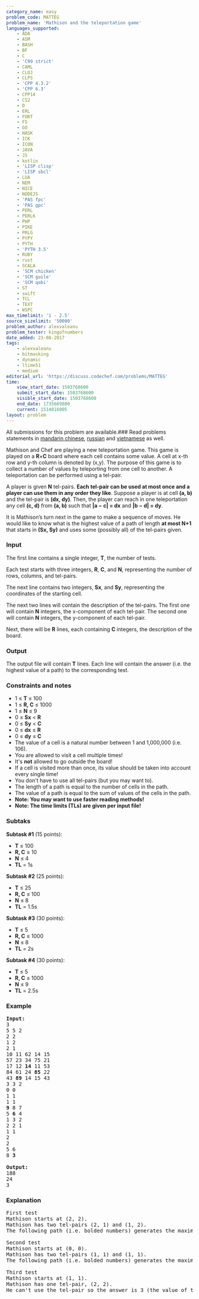 ```yaml
---
category_name: easy
problem_code: MATTEG
problem_name: 'Mathison and the teleportation game'
languages_supported:
    - ADA
    - ASM
    - BASH
    - BF
    - C
    - 'C99 strict'
    - CAML
    - CLOJ
    - CLPS
    - 'CPP 4.3.2'
    - 'CPP 6.3'
    - CPP14
    - CS2
    - D
    - ERL
    - FORT
    - FS
    - GO
    - HASK
    - ICK
    - ICON
    - JAVA
    - JS
    - kotlin
    - 'LISP clisp'
    - 'LISP sbcl'
    - LUA
    - NEM
    - NICE
    - NODEJS
    - 'PAS fpc'
    - 'PAS gpc'
    - PERL
    - PERL6
    - PHP
    - PIKE
    - PRLG
    - PYPY
    - PYTH
    - 'PYTH 3.5'
    - RUBY
    - rust
    - SCALA
    - 'SCM chicken'
    - 'SCM guile'
    - 'SCM qobi'
    - ST
    - swift
    - TCL
    - TEXT
    - WSPC
max_timelimit: '1 - 2.5'
source_sizelimit: '50000'
problem_author: alexvaleanu
problem_tester: kingofnumbers
date_added: 23-08-2017
tags:
    - alexvaleanu
    - bitmasking
    - dynamic
    - ltime51
    - medium
editorial_url: 'https://discuss.codechef.com/problems/MATTEG'
time:
    view_start_date: 1503768600
    submit_start_date: 1503768600
    visible_start_date: 1503768600
    end_date: 1735669800
    current: 1514816005
layout: problem
---
```

All submissions for this problem are available.### Read problems statements in [mandarin chinese](http://www.codechef.com/download/translated/LTIME51/mandarin/MATTEG.pdf), [russian](http://www.codechef.com/download/translated/LTIME51/russian/MATTEG.pdf) and [vietnamese](http://www.codechef.com/download/translated/LTIME51/vietnamese/MATTEG.pdf) as well.

 Mathison and Chef are playing a new teleportation game. This game is played on a **R**×**C** board where each cell contains some value. A cell at x-th row and y-th column is denoted by (x,y). The purpose of this game is to collect a number of values by teleporting from one cell to another. A teleportation can be performed using a tel-pair.

 A player is given **N** tel-pairs. **Each tel-pair can be used at most once and a player can use them in any order they like**. Suppose a player is at cell **(a, b)** and the tel-pair is **(dx, dy)**. Then, the player can reach in one teleportation any cell **(c, d)** from **(a, b)** such that **|a − c| = dx** and **|b − d| = dy**.

 It is Mathison’s turn next in the game to make a sequence of moves. 
 He would like to know what is the highest value of a path of length  **at most N+1** that starts in **(Sx, Sy)** and uses some (possibly all) of the tel-pairs given.

### Input

 The first line contains a single integer, **T**, the number of tests.

 Each test starts with three integers, **R**, **C**, and **N**, representing the number of rows, columns, and tel-pairs.

 The next line contains two integers, **Sx**, and **Sy**, representing the coordinates of the starting cell.

 The next two lines will contain the description of the tel-pairs. The first one will contain **N** integers, the x-component of each tel-pair. The second one will contain **N** integers, the y-component of each tel-pair.

 Next, there will be **R** lines, each containing **C** integers, the description of the board.

### Output

 The output file will contain **T** lines. Each line will contain the answer (i.e. the highest value of a path) to the corresponding test.

### Constraints and notes

- 1 ≤ **T** ≤ 100
- 1 ≤ **R, C** ≤ 1000
- 1 ≤ **N** ≤ 9
- 0 ≤ **Sx** &lt; **R**
- 0 ≤ **Sy** &lt; **C**
- 0 ≤ **dx** ≤ **R**
- 0 ≤ **dy** ≤ **C**
- The value of a cell is a natural number between 1 and 1,000,000 (i.e. 106).
- You are allowed to visit a cell multiple times!
- It's **not** allowed to go outside the board!
- If a cell is visited more than once, its value should be taken into account every single time!
- You don't have to use all tel-pairs (but you may want to).
- The length of a path is equal to the number of cells in the path.
- The value of a path is equal to the sum of values of the cells in the path.
- **Note: You may want to use faster reading methods!**
- **Note: The time limits (TLs) are given per input file!**

### Subtaks

**Subtask #1** (15 points):

- **T** ≤ 100
- **R, C** ≤ 10
- **N** ≤ 4
- **TL** = 1s

**Subtask #2** (25 points):

- **T** ≤ 25
- **R, C** ≤ 100
- **N** ≤ 8
- **TL** = 1.5s

**Subtask #3** (30 points):

- **T** ≤ 5
- **R, C** ≤ 1000
- **N** ≤ 8
- **TL** = 2s

**Subtask #4** (30 points):

- **T** ≤ 5
- **R, C** ≤ 1000
- **N** ≤ 9
- **TL** = 2.5s

### Example

<pre><b>Input:</b>
3
5 5 2
2 2
1 2
2 1
10 11 62 14 15
57 23 34 75 21
17 12 <b>14</b> 11 53
84 61 24 <b>85</b> 22
43 <b>89</b> 14 15 43
3 3 2
0 0
1 1
1 1
<b>9</b> 8 7
5 <b>6</b> 4
1 3 2
2 2 1
1 1
2
2
5 6
8 <b>3</b>

<b>Output:</b>
188
24
3
</pre>
### Explanation

<pre>
First test
Mathison starts at (2, 2).
Mathison has two tel-pairs (2, 1) and (1, 2).
The following path (i.e. bolded numbers) generates the maximum value: (2, 2) → (4, 1) → (3, 3)

Second test
Mathison starts at (0, 0).
Mathison has two tel-pairs (1, 1) and (1, 1).
The following path (i.e. bolded numbers) generates the maximum value: (0, 0) → (1, 1) → (0, 0)

Third test
Mathison starts at (1, 1).
Mathison has one tel-pair, (2, 2).
He can't use the tel-pair so the answer is 3 (the value of the starting cell).
</pre>